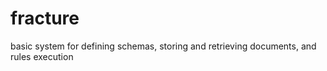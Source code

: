 # fracture
basic system for defining schemas, storing and retrieving documents, and rules execution
